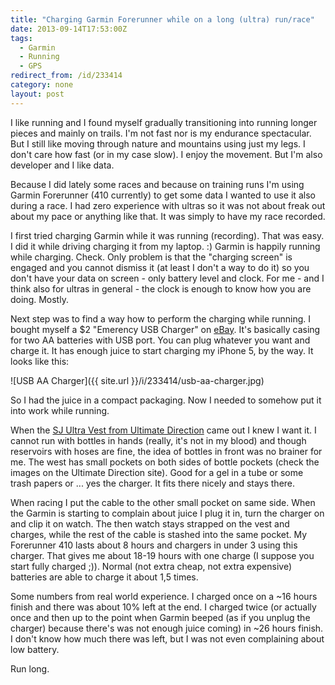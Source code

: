 ```yaml
---
title: "Charging Garmin Forerunner while on a long (ultra) run/race"
date: 2013-09-14T17:53:00Z
tags:
  - Garmin
  - Running
  - GPS
redirect_from: /id/233414
category: none
layout: post
---
```

I like running and I found myself gradually transitioning into running longer pieces and mainly on trails. I'm not fast nor is my endurance spectacular. But I still like moving through nature and mountains using just my legs. I don't care how fast (or in my case slow). I enjoy the movement. But I'm also developer and I like data.

<!-- excerpt -->

Because I did lately some races and because on training runs I'm using Garmin Forerunner (410 currently) to get some data I wanted to use it also during a race. I had zero experience with ultras so it was not about freak out about my pace or anything like that. It was simply to have my race recorded.

I first tried charging Garmin while it was running (recording). That was easy. I did it while driving charging it from my laptop. :) Garmin is happily running while charging. Check. Only problem is that the "charging screen" is engaged and you cannot dismiss it (at least I don't a way to do it) so you don't have your data on screen - only battery level and clock. For me - and I think also for ultras in general - the clock is enough to know how you are doing. Mostly.

Next step was to find a way how to perform the charging while running. I bought myself a $2 "Emerency USB Charger" on [eBay][1]. It's basically casing for two AA batteries with USB port. You can plug whatever you want and charge it. It has enough juice to start charging my iPhone 5, by the way. It looks like this:

![USB AA Charger]({{ site.url }}/i/233414/usb-aa-charger.jpg)

So I had the juice in a compact packaging. Now I needed to somehow put it into work while running.

When the [SJ Ultra Vest from Ultimate Direction][2] came out I knew I want it. I cannot run with bottles in hands (really, it's not in my blood) and though reservoirs with hoses are fine, the idea of bottles in front was no brainer for me. The west has small pockets on both sides of bottle pockets (check the images on the Ultimate Direction site). Good for a gel in a tube or some trash papers or ... yes the charger. It fits there nicely and stays there.

When racing I put the cable to the other small pocket on same side. When the Garmin is starting to complain about juice I plug it in, turn the charger on and clip it on watch. The then watch stays strapped on the vest and charges, while the rest of the cable is stashed into the same pocket. My Forerunner 410 lasts about 8 hours and chargers in under 3 using this charger. That gives me about 18-19 hours with one charge (I suppose you start fully charged ;)). Normal (not extra cheap, not extra expensive) batteries are able to charge it about 1,5 times.

Some numbers from real world experience. I charged once on a ~16 hours finish and there was about 10% left at the end. I charged twice (or actually once and then up to the point when Garmin beeped (as if you unplug the charger) because there's was not enough juice coming) in ~26 hours finish. I don't know how much there was left, but I was not even complaining about low battery.

Run long.

[1]: http://www.ebay.com
[2]: http://www.ultimatedirection.com/p-601-sj-ultra-vest.aspx